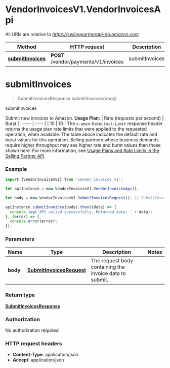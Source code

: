 # VendorInvoicesV1.VendorInvoicesApi

All URIs are relative to *https://sellingpartnerapi-na.amazon.com*

Method | HTTP request | Description
------------- | ------------- | -------------
[**submitInvoices**](VendorInvoicesApi.md#submitInvoices) | **POST** /vendor/payments/v1/invoices | submitInvoices


<a name="submitInvoices"></a>
# **submitInvoices**
> SubmitInvoicesResponse submitInvoices(body)

submitInvoices

Submit new invoices to Amazon.  **Usage Plan:**  | Rate (requests per second) | Burst | | ---- | ---- | | 10 | 10 |  The `x-amzn-RateLimit-Limit` response header returns the usage plan rate limits that were applied to the requested operation, when available. The table above indicates the default rate and burst values for this operation. Selling partners whose business demands require higher throughput may see higher rate and burst values than those shown here. For more information, see [Usage Plans and Rate Limits in the Selling Partner API](https://developer-docs.amazon.com/sp-api/docs/usage-plans-and-rate-limits-in-the-sp-api).

### Example
```javascript
import {VendorInvoicesV1} from 'vendor_invoices_v1';

let apiInstance = new VendorInvoicesV1.VendorInvoicesApi();

let body = new VendorInvoicesV1.SubmitInvoicesRequest(); // SubmitInvoicesRequest | The request body containing the invoice data to submit.

apiInstance.submitInvoices(body).then((data) => {
  console.log('API called successfully. Returned data: ' + data);
}, (error) => {
  console.error(error);
});

```

### Parameters

Name | Type | Description  | Notes
------------- | ------------- | ------------- | -------------
 **body** | [**SubmitInvoicesRequest**](SubmitInvoicesRequest.md)| The request body containing the invoice data to submit. | 

### Return type

[**SubmitInvoicesResponse**](SubmitInvoicesResponse.md)

### Authorization

No authorization required

### HTTP request headers

 - **Content-Type**: application/json
 - **Accept**: application/json

